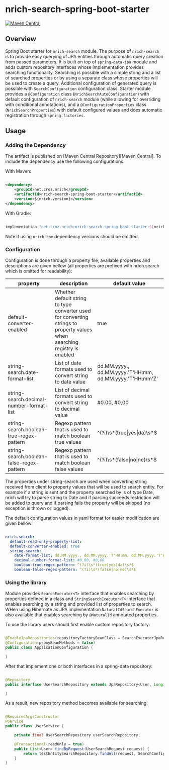 # nrich-search-spring-boot-starter

[![Maven Central](https://maven-badges.herokuapp.com/maven-central/net.croz.nrich/nrich-search-spring-boot-starter/badge.svg?color=blue)](https://maven-badges.herokuapp.com/maven-central/net.croz.nrich/nrich-search-spring-boot-starter)

## Overview

Spring Boot starter for `nrich-search` module. The purpose of `nrich-search` is to provide easy querying of JPA entities through automatic query creation from passed parameters. It is built on top
of `spring-data-jpa` module and adds custom repository interfaces whose implementation provides searching functionality. Searching is possible with a simple string and a list of searched properties or
by using a separate class whose properties will be used to create a query. Additional configuration of generated query is possible with `SearchConfiguration` configuration class.
Starter module provides a `@Configuration` class (`NrichSearchAutoConfiguration`) with default configuration of `nrich-search` module (while allowing for overriding with conditional annotations),
and a `@ConfigurationProperties` class (`NrichSearchProperties`) with default configured values and does automatic registration through `spring.factories`.

## Usage

### Adding the Dependency

The artifact is published on [Maven Central Repository][Maven Central]. To include the dependency use the following configurations.

With Maven:

```xml

<dependency>
    <groupId>net.croz.nrich</groupId>
    <artifactId>nrich-search-spring-boot-starter</artifactId>
    <version>${nrich.version}</version>
</dependency>

```

With Gradle:

```groovy

implementation "net.croz.nrich:nrich-search-spring-boot-starter:${nrich.version}"

```

Note if using `nrich-bom` dependency versions should be omitted.

### Configuration

Configuration is done through a property file, available properties and descriptions are given bellow (all properties are prefixed with nrich.search which is omitted for readability):

| property                                  | description                                                                                                                | default value                                            |
|-------------------------------------------|----------------------------------------------------------------------------------------------------------------------------|----------------------------------------------------------|
| default-converter-enabled                 | Whether default string to type converter used for converting strings to property values when searching registry is enabled | true                                                     |
| string-search.date-format-list            | List of date formats used to convert string to date value                                                                  | dd.MM.yyyy., dd.MM.yyyy.'T'HH:mm, dd.MM.yyyy.'T'HH:mm'Z' |
| string-search.decimal-number-format-list  | List of decimal formats used to convert string to decimal value                                                            | #0.00, #0,00                                             |
| string-search.boolean-true-regex-pattern  | Regexp pattern that is used to match boolean true values                                                                   | ^(?i)\s*(true&#124;yes&#124;da)\s*$                      |
| string-search.boolean-false-regex-pattern | Regexp pattern that is used to match boolean false values                                                                  | ^(?i)\s*(false&#124;no&#124;ne)\s*$                      |

The properties under string-search are used when converting string received from client to property values that will be used to search entity. For example if a string is sent and the property
searched by is of type Date, nrich will try to parse string to Date and if parsing succeeds restriction will be added to query and if parsing fails the property will be skipped (no exception is thrown
or logged).

The default configuration values in yaml format for easier modification are given bellow:

```yaml

nrich.search:
  default-read-only-property-list:
  default-converter-enabled: true
  string-search:
    date-format-list: dd.MM.yyyy., dd.MM.yyyy.'T'HH:mm, dd.MM.yyyy.'T'HH:mm'Z'
    decimal-number-format-list: #0.00, #0,00
    boolean-true-regex-pattern: ^(?i)\s*(true|yes|da)\s*$
    boolean-false-regex-pattern: ^(?i)\s*(false|no|ne)\s*$

```

### Using the library

Module provides `SearchExecutor<T>` interface that enables searching by properties defined in a class and `StringSearchExecutor<T>` interface that enables searching by a string and provided list of
properties to search. WHen using Hibernate as JPA implementation `NaturalIdSearchExecutor` is also available that enables searching by `@NaturalId` annotated properties.

To use the library users should first enable custom repository factory:

```java

@EnableJpaRepositories(repositoryFactoryBeanClass = SearchExecutorJpaRepositoryFactoryBean.class)
@Configuration(proxyBeanMethods = false)
public class ApplicationConfiguration {

}

```

After that implement one or both interfaces in a spring-data repository:

```java

@Repository
public interface UserSearchRepository extends JpaRepository<User, Long>, SearchExecutor<User>, StringSearchExecutor<User>, NaturalIdSearchExecutor<User> {

}

```

As a result, new repository method becomes available for searching:

```java

@RequiredArgsConstructor
@Service
public class UserService {

    private final UserSearchRepository userSearchRepository;

    @Transactional(readOnly = true)
    public List<User> findByRequest(UserSearchRequest request) {
        return testEntitySearchRepository.findAll(request, SearchConfiguration.emptyConfiguration());
    }
}


```
